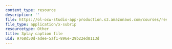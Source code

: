 ```yaml
---
content_type: resource
description: ''
file: https://ol-ocw-studio-app-production.s3.amazonaws.com/courses/res-18-009-learn-differential-equations-up-close-with-gilbert-strang-and-cleve-moler-fall-2015/9768d50dadee5af1896e29b22ed8113d_MJUjSKew4nQ.vtt
file_type: application/x-subrip
resourcetype: Other
title: 3play caption file
uid: 9768d50d-adee-5af1-896e-29b22ed8113d
---
```

